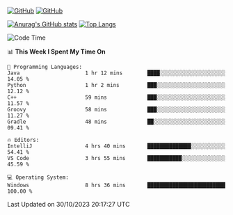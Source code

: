 [![GitHub](https://img.shields.io/github/followers/sharpxk?style=social)](https://github.com/sharpxk) [![GitHub](https://img.shields.io/github/stars/sharpxk?style=social)](https://github.com/sharpxk)

[![Anurag's GitHub stats](https://github-readme-stats-git-masterrstaa-rickstaa.vercel.app/api?username=sharpxk&hide=contribs,prs,issues&show_icons=true&theme=tokyonight)](https://github.com/anuraghazra/github-readme-stats)
[![Top Langs](https://github-readme-stats-git-masterrstaa-rickstaa.vercel.app/api/top-langs/?username=sharpxk&layout=compact&theme=tokyonight)](https://github.com/anuraghazra/github-readme-stats)

<!--START_SECTION:waka-->
![Code Time](http://img.shields.io/badge/Code%20Time-340%20hrs%2042%20mins-blue)

📊 **This Week I Spent My Time On** 

```text
💬 Programming Languages: 
Java                     1 hr 12 mins        ████░░░░░░░░░░░░░░░░░░░░░   14.05 % 
Python                   1 hr 2 mins         ███░░░░░░░░░░░░░░░░░░░░░░   12.12 % 
C++                      59 mins             ███░░░░░░░░░░░░░░░░░░░░░░   11.57 % 
Groovy                   58 mins             ███░░░░░░░░░░░░░░░░░░░░░░   11.27 % 
Gradle                   48 mins             ██░░░░░░░░░░░░░░░░░░░░░░░   09.41 % 

🔥 Editors: 
IntelliJ                 4 hrs 40 mins       ██████████████░░░░░░░░░░░   54.41 % 
VS Code                  3 hrs 55 mins       ███████████░░░░░░░░░░░░░░   45.59 % 

💻 Operating System: 
Windows                  8 hrs 36 mins       █████████████████████████   100.00 % 
```


 Last Updated on 30/10/2023 20:17:27 UTC
<!--END_SECTION:waka-->
